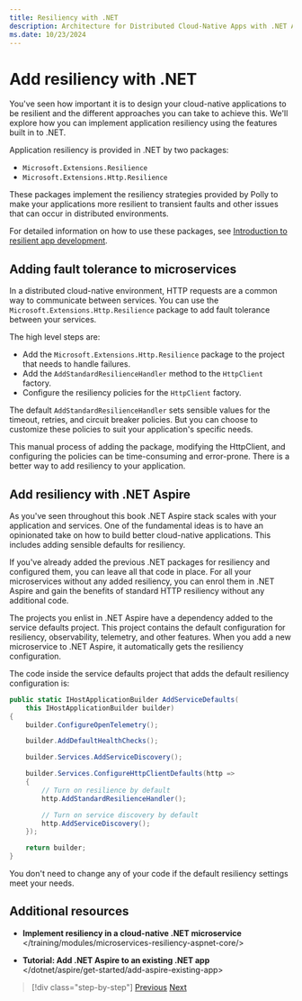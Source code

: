 ```yaml
---
title: Resiliency with .NET
description: Architecture for Distributed Cloud-Native Apps with .NET Aspire & Containers | Resiliency with .NET
ms.date: 10/23/2024
---
```


# Add resiliency with .NET

You've seen how important it is to design your cloud-native applications to be resilient and the different approaches you can take to achieve this. We'll explore how you can implement application resiliency using the features built in to .NET.

Application resiliency is provided in .NET by two packages:

- `Microsoft.Extensions.Resilience`
- `Microsoft.Extensions.Http.Resilience`

These packages implement the resiliency strategies provided by Polly to make your applications more resilient to transient faults and other issues that can occur in distributed environments.

For detailed information on how to use these packages, see [Introduction to resilient app development](/dotnet/core/resilience).

## Adding fault tolerance to microservices

In a distributed cloud-native environment, HTTP requests are a common way to communicate between services. You can use the `Microsoft.Extensions.Http.Resilience` package to add fault tolerance between your services.

The high level steps are:

- Add the `Microsoft.Extensions.Http.Resilience` package to the project that needs to handle failures.
- Add the `AddStandardResilienceHandler` method to the `HttpClient` factory.
- Configure the resiliency policies for the `HttpClient` factory.

The default `AddStandardResilienceHandler` sets sensible values for the timeout, retries, and circuit breaker policies. But you can choose to customize these policies to suit your application's specific needs.

This manual process of adding the package, modifying the HttpClient, and configuring the policies can be time-consuming and error-prone. There is a better way to add resiliency to your application.

## Add resiliency with .NET Aspire

As you've seen throughout this book .NET Aspire stack scales with your application and services. One of the fundamental ideas is to have an opinionated take on how to build better cloud-native applications. This includes adding sensible defaults for resiliency.

If you've already added the previous .NET packages for resiliency and configured them, you can leave all that code in place. For all your microservices without any added resiliency, you can enrol them in .NET Aspire and gain the benefits of standard HTTP resiliency without any additional code.

The projects you enlist in .NET Aspire have a dependency added to the service defaults project. This project contains the default configuration for resiliency, observability, telemetry, and other features. When you add a new microservice to .NET Aspire, it automatically gets the resiliency configuration.

The code inside the service defaults project that adds the default resiliency configuration is:

```csharp
public static IHostApplicationBuilder AddServiceDefaults(
    this IHostApplicationBuilder builder)
{
    builder.ConfigureOpenTelemetry();

    builder.AddDefaultHealthChecks();

    builder.Services.AddServiceDiscovery();

    builder.Services.ConfigureHttpClientDefaults(http =>
    {
        // Turn on resilience by default
        http.AddStandardResilienceHandler();

        // Turn on service discovery by default
        http.AddServiceDiscovery();
    });

    return builder;
}
```

You don't need to change any of your code if the default resiliency settings meet your needs.

## Additional resources

- **Implement resiliency in a cloud-native .NET microservice** \
  </training/modules/microservices-resiliency-aspnet-core/>

- **Tutorial: Add .NET Aspire to an existing .NET app** \
  </dotnet/aspire/get-started/add-aspire-existing-app>

>[!div class="step-by-step"]
>[Previous](resilient-communication.md)
>[Next](../monitoring-health/observability-patterns.md)
